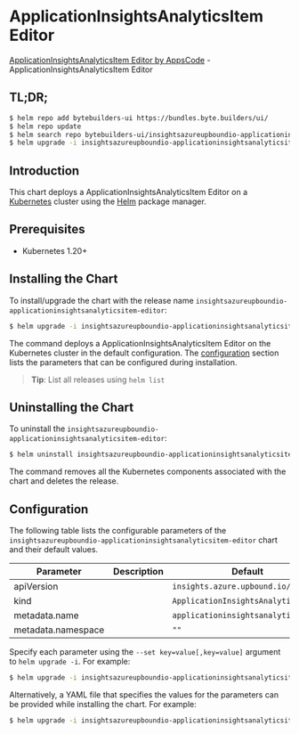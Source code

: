 # ApplicationInsightsAnalyticsItem Editor

[ApplicationInsightsAnalyticsItem Editor by AppsCode](https://byte.builders) - ApplicationInsightsAnalyticsItem Editor

## TL;DR;

```bash
$ helm repo add bytebuilders-ui https://bundles.byte.builders/ui/
$ helm repo update
$ helm search repo bytebuilders-ui/insightsazureupboundio-applicationinsightsanalyticsitem-editor --version=v0.4.18
$ helm upgrade -i insightsazureupboundio-applicationinsightsanalyticsitem-editor bytebuilders-ui/insightsazureupboundio-applicationinsightsanalyticsitem-editor -n default --create-namespace --version=v0.4.18
```

## Introduction

This chart deploys a ApplicationInsightsAnalyticsItem Editor on a [Kubernetes](http://kubernetes.io) cluster using the [Helm](https://helm.sh) package manager.

## Prerequisites

- Kubernetes 1.20+

## Installing the Chart

To install/upgrade the chart with the release name `insightsazureupboundio-applicationinsightsanalyticsitem-editor`:

```bash
$ helm upgrade -i insightsazureupboundio-applicationinsightsanalyticsitem-editor bytebuilders-ui/insightsazureupboundio-applicationinsightsanalyticsitem-editor -n default --create-namespace --version=v0.4.18
```

The command deploys a ApplicationInsightsAnalyticsItem Editor on the Kubernetes cluster in the default configuration. The [configuration](#configuration) section lists the parameters that can be configured during installation.

> **Tip**: List all releases using `helm list`

## Uninstalling the Chart

To uninstall the `insightsazureupboundio-applicationinsightsanalyticsitem-editor`:

```bash
$ helm uninstall insightsazureupboundio-applicationinsightsanalyticsitem-editor -n default
```

The command removes all the Kubernetes components associated with the chart and deletes the release.

## Configuration

The following table lists the configurable parameters of the `insightsazureupboundio-applicationinsightsanalyticsitem-editor` chart and their default values.

|     Parameter      | Description |                    Default                     |
|--------------------|-------------|------------------------------------------------|
| apiVersion         |             | <code>insights.azure.upbound.io/v1beta1</code> |
| kind               |             | <code>ApplicationInsightsAnalyticsItem</code>  |
| metadata.name      |             | <code>applicationinsightsanalyticsitem</code>  |
| metadata.namespace |             | <code>""</code>                                |


Specify each parameter using the `--set key=value[,key=value]` argument to `helm upgrade -i`. For example:

```bash
$ helm upgrade -i insightsazureupboundio-applicationinsightsanalyticsitem-editor bytebuilders-ui/insightsazureupboundio-applicationinsightsanalyticsitem-editor -n default --create-namespace --version=v0.4.18 --set apiVersion=insights.azure.upbound.io/v1beta1
```

Alternatively, a YAML file that specifies the values for the parameters can be provided while
installing the chart. For example:

```bash
$ helm upgrade -i insightsazureupboundio-applicationinsightsanalyticsitem-editor bytebuilders-ui/insightsazureupboundio-applicationinsightsanalyticsitem-editor -n default --create-namespace --version=v0.4.18 --values values.yaml
```
